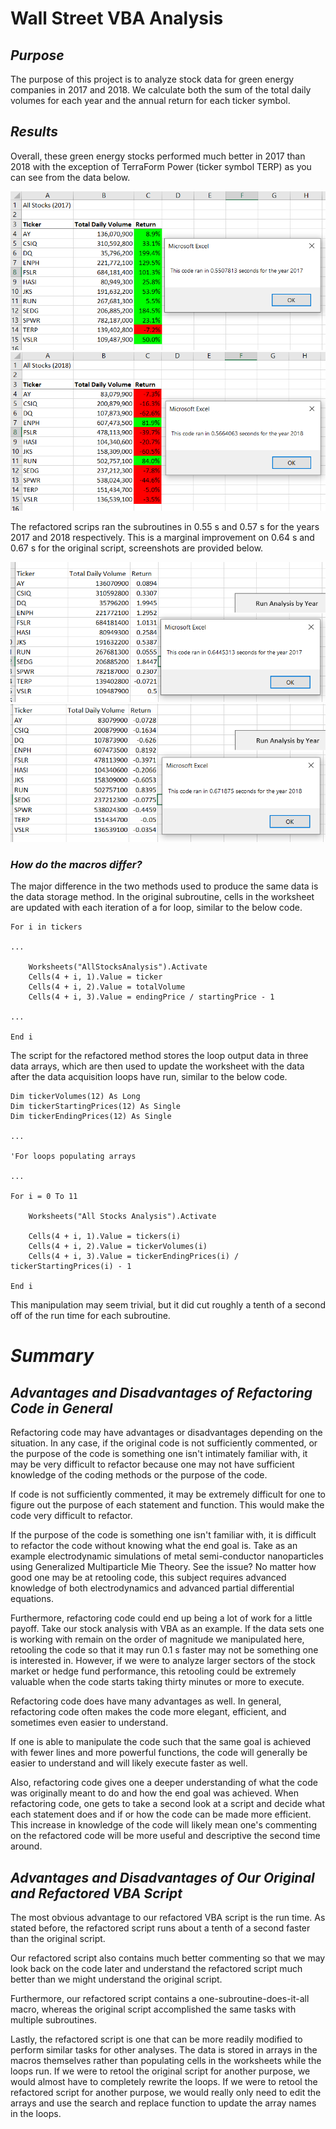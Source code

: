 # Wall Street VBA Analysis

## *Purpose*

The purpose of this project is to analyze stock data for green energy companies in 2017 and 2018.  We calculate both the sum of the total daily volumes for each year and the annual return for each ticker symbol.

## *Results*

Overall, these green energy stocks performed much better in 2017 than 2018 with the exception of TerraForm Power (ticker symbol TERP) as you can see from the data below.

![](resources/VBA_Challenge_2017.png)
![](resources/VBA_Challenge_2018.png)

The refactored scrips ran the subroutines in 0.55 s and 0.57 s for the years 2017 and 2018 respectively.  This is a marginal improvement on 0.64 s and 0.67 s for the original script, screenshots are provided below.

![](resources/VBA_orig_2017.png)
![](resources/VBA_orig_2018.png)

### *How do the macros differ?*

The major difference in the two methods used to produce the same data is the data storage method.  In the original subroutine, cells in the worksheet are updated with each iteration of a for loop, similar to the below code.
```
For i in tickers

...

    Worksheets("AllStocksAnalysis").Activate
    Cells(4 + i, 1).Value = ticker
    Cells(4 + i, 2).Value = totalVolume
    Cells(4 + i, 3).Value = endingPrice / startingPrice - 1

...

End i
```

The script for the refactored method stores the loop output data in three data arrays, which are then used to update the worksheet with the data after the data acquisition loops have run, similar to the below code.

```
Dim tickerVolumes(12) As Long
Dim tickerStartingPrices(12) As Single
Dim tickerEndingPrices(12) As Single

...

'For loops populating arrays

...

For i = 0 To 11
        
    Worksheets("All Stocks Analysis").Activate
        
    Cells(4 + i, 1).Value = tickers(i)
    Cells(4 + i, 2).Value = tickerVolumes(i)
    Cells(4 + i, 3).Value = tickerEndingPrices(i) / tickerStartingPrices(i) - 1

End i

```

This manipulation may seem trivial, but it did cut roughly a tenth of a second off of the run time for each subroutine.

# *Summary*

## *Advantages and Disadvantages of Refactoring Code in General*

Refactoring code may have advantages or disadvantages depending on the situation.  In any case, if the original code is not sufficiently commented, or the purpose of the code is something one isn't intimately familiar with, it may be very difficult to refactor because one may not have sufficient knowledge of the coding methods or the purpose of the code.

If code is not sufficiently commented, it may be extremely difficult for one to figure out the purpose of each statement and function.  This would make the code very difficult to refactor.

If the purpose of the code is something one isn't familiar with, it is difficult to refactor the code without knowing what the end goal is.  Take as an example electrodynamic simulations of metal semi-conductor nanoparticles using Generalized Multiparticle Mie Theory.  See the issue? No matter how good one may be at retooling code, this subject requires advanced knowledge of both electrodynamics and advanced partial differential equations. 

Furthermore, refactoring code could end up being a lot of work for a little payoff.  Take our stock analysis with VBA as an example.  If the data sets one is working with remain on the order of magnitude we manipulated here, retooling the code so that it may run 0.1 s faster may not be something one is interested in.  However, if we were to analyze larger sectors of the stock market or hedge fund performance, this retooling could be extremely valuable when the code starts taking thirty minutes or more to execute.

Refactoring code does have many advantages as well.  In general, refactoring code often makes the code more elegant, efficient, and sometimes even easier to understand.

If one is able to manipulate the code such that the same goal is achieved with fewer lines and more powerful functions, the code will generally be easier to understand and will likely execute faster as well.

Also, refactoring code gives one a deeper understanding of what the code was originally meant to do and how the end goal was achieved.  When refactoring code, one gets to take a second look at a script and decide what each statement does and if or how the code can be made more efficient.  This increase in knowledge of the code will likely mean one's commenting on the refactored code will be more useful and descriptive the second time around.

## *Advantages and Disadvantages of Our Original and Refactored VBA Script*

The most obvious advantage to our refactored VBA script is the run time.  As stated before, the refactored script runs about a tenth of a second faster than the original script.

Our refactored script also contains much better commenting so that we may look back on the code later and understand the refactored script much better than we might understand the original script.

Furthermore, our refactored script contains a one-subroutine-does-it-all macro, whereas the original script accomplished the same tasks with multiple subroutines.

Lastly, the refactored script is one that can be more readily modified to perform similar tasks for other analyses.  The data is stored in arrays in the macros themselves rather than populating cells in the worksheets while the loops run.  If we were to retool the original script for another purpose, we would almost have to completely rewrite the loops.  If we were to retool the refactored script for another purpose, we would really only need to edit the arrays and use the search and replace function to update the array names in the loops.